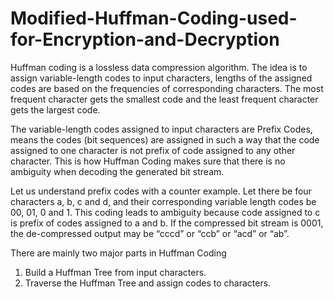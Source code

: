 # Modified-Huffman-Coding-used-for-Encryption-and-Decryption
Huffman coding is a lossless data compression algorithm. The idea is to assign variable-length codes to input characters, lengths of the assigned codes are based on the frequencies of corresponding characters. The most frequent character gets the smallest code and the least frequent character gets the largest code.


The variable-length codes assigned to input characters are Prefix Codes, means the codes (bit sequences) are assigned in such a way that the code assigned to one character is not prefix of code assigned to any other character. This is how Huffman Coding makes sure that there is no ambiguity when decoding the generated bit stream.


Let us understand prefix codes with a counter example. Let there be four characters a, b, c and d, and their corresponding variable length codes be 00, 01, 0 and 1. This coding leads to ambiguity because code assigned to c is prefix of codes assigned to a and b. If the compressed bit stream is 0001, the de-compressed output may be “cccd” or “ccb” or “acd” or “ab”.


There are mainly two major parts in Huffman Coding
1)	Build a Huffman Tree from input characters.
2)	Traverse the Huffman Tree and assign codes to characters.

